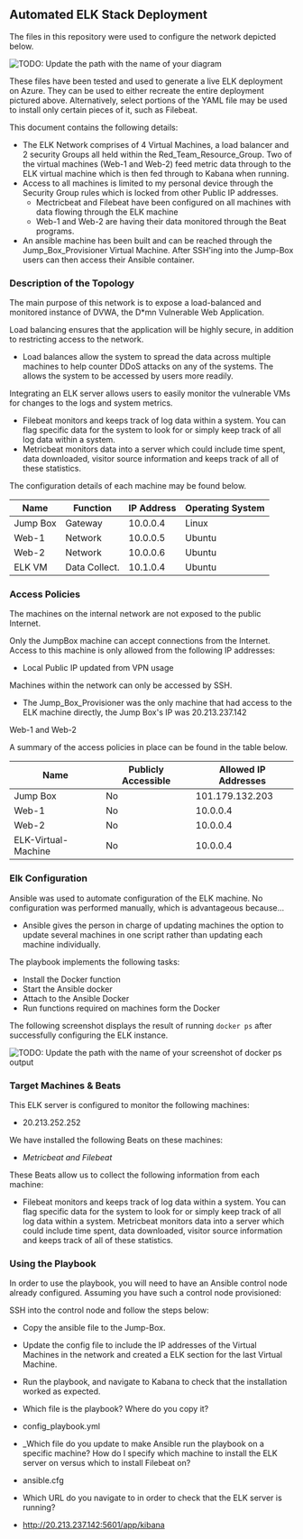 
## Automated ELK Stack Deployment

The files in this repository were used to configure the network depicted below.

![TODO: Update the path with the name of your diagram](Images/diagram_filename.png)

These files have been tested and used to generate a live ELK deployment on Azure. They can be used to either recreate the entire deployment pictured above. Alternatively, select portions of the YAML file may be used to install only certain pieces of it, such as Filebeat.

This document contains the following details:
- The ELK Network comprises of 4 Virtual Machines, a load balancer and 2 security Groups all held within the Red_Team_Resource_Group. Two of the virtual machines (Web-1 and Web-2) feed metric data through to the ELK virtual machine which is then fed through to Kabana when running. 
- Access to all machines is limited to my personal device through the Security Group rules which is locked from other Public IP addresses. 
  - Mectricbeat and Filebeat have been configured on all machines with data flowing through the ELK machine
  - Web-1 and Web-2 are having their data monitored through the Beat programs. 
- An ansible machine has been built and can be reached through the Jump_Box_Provisioner Virtual Machine. After SSH'ing into the Jump-Box users can then access their Ansible container. 


### Description of the Topology

The main purpose of this network is to expose a load-balanced and monitored instance of DVWA, the D*mn Vulnerable Web Application.

Load balancing ensures that the application will be highly secure, in addition to restricting access to the network.
- Load balances allow the system to spread the data across multiple machines to help counter DDoS attacks on any of the systems. The allows the system to be accessed by users more readily. 

Integrating an ELK server allows users to easily monitor the vulnerable VMs for changes to the logs and system metrics.
- Filebeat monitors and keeps track of log data within a system. You can flag specific data for the system to look for or simply keep track of all log data within a system. 
- Metricbeat monitors data into a server which could include time spent, data downloaded, visitor source information and keeps track of all of these statistics. 

The configuration details of each machine may be found below.

| Name     | Function | IP Address | Operating System |
|----------|----------|------------|------------------|
| Jump Box | Gateway  | 10.0.0.4   | Linux            |
| Web-1    | Network         | 10.0.0.5   | Ubuntu           |
| Web-2    | Network         | 10.0.0.6   | Ubuntu           |
| ELK VM   | Data Collect.| 10.1.0.4   | Ubuntu           |

### Access Policies

The machines on the internal network are not exposed to the public Internet. 

Only the JumpBox machine can accept connections from the Internet. Access to this machine is only allowed from the following IP addresses:
- Local Public IP updated from VPN usage

Machines within the network can only be accessed by SSH.
- The Jump_Box_Provisioner was the only machine that had access to the ELK machine directly, the Jump Box's IP was 20.213.237.142

Web-1 and Web-2

A summary of the access policies in place can be found in the table below.

| Name     | Publicly Accessible | Allowed IP Addresses |
|----------|---------------------|----------------------|
| Jump Box | No              | 101.179.132.203   |
| Web-1         | No                    |      10.0.0.4                |
| Web-2         |   No                  |    10.0.0.4                  |
| ELK-Virtual-Machine       |   No                  |    10.0.0.4                  |

### Elk Configuration

Ansible was used to automate configuration of the ELK machine. No configuration was performed manually, which is advantageous because...
- Ansible gives the person in charge of updating machines the option to update several machines in one script rather than updating each machine individually. 

The playbook implements the following tasks:
- Install the Docker function
- Start the Ansible docker
- Attach to the Ansible Docker
- Run functions required on machines form the Docker

The following screenshot displays the result of running `docker ps` after successfully configuring the ELK instance.

![TODO: Update the path with the name of your screenshot of docker ps output](Images/docker_ps_output.png)

### Target Machines & Beats
This ELK server is configured to monitor the following machines:
- 20.213.252.252

We have installed the following Beats on these machines:
- _Metricbeat and Filebeat_

These Beats allow us to collect the following information from each machine:
- Filebeat monitors and keeps track of log data within a system. You can flag specific data for the system to look for or simply keep track of all log data within a system. Metricbeat monitors data into a server which could include time spent, data downloaded, visitor source information and keeps track of all of these statistics. 

### Using the Playbook
In order to use the playbook, you will need to have an Ansible control node already configured. Assuming you have such a control node provisioned: 

SSH into the control node and follow the steps below:
- Copy the ansible file to the Jump-Box.
- Update the config file to include the IP addresses of the Virtual Machines in the network and created a ELK section for the last Virtual Machine.
- Run the playbook, and navigate to Kabana to check that the installation worked as expected.

- Which file is the playbook? Where do you copy it?
 - config_playbook.yml 
- _Which file do you update to make Ansible run the playbook on a specific machine? How do I specify which machine to install the ELK server on versus which to install Filebeat on?
- ansible.cfg
- Which URL do you navigate to in order to check that the ELK server is running?
- http://20.213.237.142:5601/app/kibana
